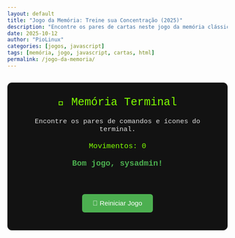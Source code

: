 ```yaml
---
layout: default
title: "Jogo da Memória: Treine sua Concentração (2025)"
description: "Encontre os pares de cartas neste jogo da memória clássico. Feito com HTML, CSS e JavaScript puro — sem frameworks. Exercitar a mente."
date: 2025-10-12
author: "PioLinux"
categories: [jogos, javascript]
tags: [memória, jogo, javascript, cartas, html]
permalink: /jogo-da-memoria/
---
```


<section>
<style>
  .memoria-container {
    font-family: 'Courier New', monospace;
    background: #121212;
    color: #ddd;
    text-align: center;
    padding: 30px 20px;
    border-radius: 10px;
    max-width: 500px;
    margin: 30px auto;
    border: 1px solid #333;
  }
  .memoria-title {
    color: #80ff00;
    font-size: 1.8em;
    margin-bottom: 20px;
  }
  .memoria-info {
    font-size: 1.1em;
    margin-bottom: 20px;
  }
  .memoria-board {
    display: grid;
    grid-template-columns: repeat(4, 1fr);
    gap: 10px;
    margin: 20px auto;
    max-width: 400px;
  }
  .memoria-card {
    height: 60px;
    background: #1e1e1e;
    border: 2px solid #444;
    border-radius: 6px;
    display: flex;
    align-items: center;
    justify-content: center;
    font-size: 1.5em;
    cursor: pointer;
    color: #80ff00;
    transition: all 0.3s ease;
  }
  .memoria-card:hover {
    background: #2a2a2a;
  }
  .memoria-card.flipped {
    background: #2a2a2a;
    transform: scale(1.05);
  }
  .memoria-card.matched {
    background: #388E3C;
    color: #fff;
    cursor: default;
  }
  .memoria-stats {
    font-size: 1.2em;
    margin: 20px 0;
    color: #80ff00;
  }
  .memoria-message {
    font-size: 1.3em;
    font-weight: bold;
    margin: 20px 0;
    min-height: 30px;
    color: #4CAF50;
  }
  .memoria-btn {
    background: #4CAF50;
    color: white;
    border: none;
    padding: 12px 24px;
    font-size: 1.1em;
    border-radius: 6px;
    cursor: pointer;
    margin: 10px;
  }
  .memoria-btn:hover {
    background: #388E3C;
  }
</style>

<div class="memoria-container">
  <div class="memoria-title">🧠 Memória Terminal</div>
  <p class="memoria-info">Encontre os pares de comandos e ícones do terminal.</p>
  <div class="memoria-stats" id="stats">Movimentos: 0</div>
  <div class="memoria-message" id="message">Bom jogo, sysadmin!</div>
  <div class="memoria-board" id="board"></div>
  <button class="memoria-btn" id="reset">🔁 Reiniciar Jogo</button>
</div>

<script>
  // Ícones/Comandos inspirados em Oh My Zsh, iTerm2, Windows Terminal
  const icons = ['⚡', '💾', '🐧', '🐙', '🚀', '🔧', '📁', '⌨️'];
  let cards = [...icons, ...icons];
  let firstCard = null;
  let secondCard = null;
  let lockBoard = false;
  let moves = 0;

  function shuffle(array) {
    let currentIndex = array.length, randomIndex;
    while (currentIndex != 0) {
      randomIndex = Math.floor(Math.random() * currentIndex);
      currentIndex--;
      [array[currentIndex], array[randomIndex]] = [array[randomIndex], array[currentIndex]];
    }
    return array;
  }

  function createBoard() {
    const board = document.getElementById('board');
    board.innerHTML = '';
    shuffle(cards);
    cards.forEach((icon, index) => {
      const card = document.createElement('div');
      card.classList.add('memoria-card');
      card.dataset.icon = icon;
      card.dataset.index = index;
      card.addEventListener('click', flipCard);
      board.appendChild(card);
    });
  }

  function flipCard() {
    if (lockBoard) return;
    if (this === firstCard) return;

    this.classList.add('flipped');
    this.textContent = this.dataset.icon;

    if (!firstCard) {
      firstCard = this;
      return;
    }

    secondCard = this;
    moves++;
    document.getElementById('stats').textContent = `Movimentos: ${moves}`;
    checkForMatch();
  }

  function checkForMatch() {
    let isMatch = firstCard.dataset.icon === secondCard.dataset.icon;
    isMatch ? disableCards() : unflipCards();
  }

  function disableCards() {
    firstCard.classList.add('matched');
    secondCard.classList.add('matched');
    resetBoard();
    checkWin();
  }

  function unflipCards() {
    lockBoard = true;
    setTimeout(() => {
      firstCard.classList.remove('flipped');
      secondCard.classList.remove('flipped');
      firstCard.textContent = '';
      secondCard.textContent = '';
      resetBoard();
    }, 1000);
  }

  function resetBoard() {
    [firstCard, secondCard] = [null, null];
    lockBoard = false;
  }

  function checkWin() {
    const matchedCards = document.querySelectorAll('.matched');
    if (matchedCards.length === cards.length) {
      document.getElementById('message').textContent = '🎉 Parabéns! Você é um Terminal Master!';
      document.getElementById('message').style.color = '#80ff00';
    }
  }

  function resetGame() {
    moves = 0;
    document.getElementById('stats').textContent = 'Movimentos: 0';
    document.getElementById('message').textContent = 'Bom jogo, sysadmin!';
    document.getElementById('message').style.color = '#4CAF50';
    createBoard();
  }

  document.getElementById('reset').addEventListener('click', resetGame);
  createBoard();
</script>

</section>
